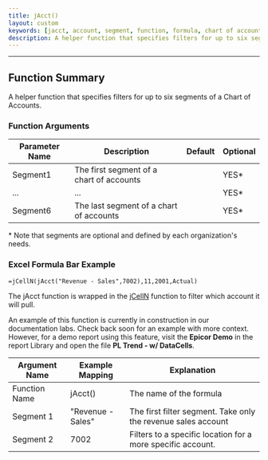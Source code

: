 ```yaml
---
title: jAcct()
layout: custom
keywords: [jacct, account, segment, function, formula, chart of accounts]
description: A helper function that specifies filters for up to six segments of a Chart of Accounts  
---
```

* * *

##  Function Summary 

A helper function that specifies filters for up to six segments of a Chart of Accounts. 

###  Function Arguments   
  
| Parameter Name | Description                              | Default | Optional |
| -------------- | ---------------------------------------- | ------- | -------- |
| Segment1       | The first segment of a chart of accounts |         | YES*     |
| ...            | ...                                      |         | YES*     |
| Segment6       | The last segment of a chart of accounts  |         | YES*     |

\* Note that segments are optional and defined by each organization's needs. 

###  Excel Formula Bar Example   

```Excel
=jCellN(jAcct("Revenue - Sales",7002),11,2001,Actual)
```

The jAcct function is wrapped in the [jCellN](/wIndex/jCell.html) function to filter which account it will pull.

An example of this function is currently in construction in our documentation labs. Check back soon for an example with more context. However, for a demo report using this feature, visit the **Epicor Demo** in the report Library and open the file **PL Trend - w/ DataCells**.

| Argument Name | Example Mapping   | Explanation                                                   |
| ------------- | ----------------- | ------------------------------------------------------------- |
| Function Name | jAcct()           | The name of the formula                                       |
| Segment 1     | "Revenue - Sales" | The first filter segment. Take only the revenue sales account |
| Segment 2     | 7002              | Filters to a specific location for a more specific account.   |